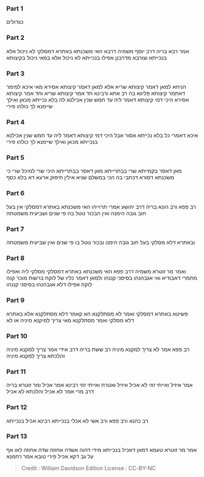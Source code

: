 
### Part 1
כגדולים

### Part 2
אמר רבא בריה דרב יוסף משמיה דרבא האי משכנתא באתרא דמסלקי לא ניכול אלא בנכייתא וצורבא מדרבנן אפילו בנכייתא לא ניכול אלא במאי ניכול בקיצותא

### Part 3
הניחא למאן דאמר קיצותא שריא אלא למאן דאמר קיצותא אסירא מאי איכא למימר דאתמר קיצותא פליגא בה רב אחא ורבינא חד אמר קיצותא שריא וחד אמר קיצותא אסירא היכי דמי קיצותא דאמר ליה עד חמש שנין אכילנא לה בלא נכייתא מכאן ואילך שיימנא לך כולהו פירי 

### Part 4
איכא דאמרי כל בלא נכייתא אסור אבל היכי דמי קיצותא דאמר ליה עד חמש שנין אכילנא בנכייתא מכאן ואילך שיימנא לך כולהו פירי 

### Part 5
מאן דאסר בקמייתא שרי בבתרייתא מאן דאסר בבתרייתא היכי שרי למיכל שרי כי משכנתא דסורא דכתבי בה הכי במשלם שניא אילין תיפוק ארעא דא בלא כסף

### Part 6
רב פפא ורב הונא בריה דרב יהושע אמרי תרוייהו האי משכנתא באתרא דמסלקי אין בעל חוב גובה הימנה ואין הבכור נוטל בה פי שנים ושביעית משמטתה 

### Part 7
ובאתרא דלא מסלקי בעל חוב גובה הימנו ובכור נוטל בו פי שנים ואין שביעית משמטתה 

### Part 8
ואמר מר זוטרא משמיה דרב פפא האי משכנתא באתרא דמסלקי מסלקי ליה ואפילו מתמרי דאבודיא ואי אגבהנהו בסיסני קננהו ולמאן דאמר כליו של לוקח ברשות מוכר קנה לוקח אפילו דלא אגבהנהו בסיסני קננהו

### Part 9
פשיטא באתרא דמסלקי ואמר לא מסתלקנא הא קאמר דלא מסתלקנא אלא באתרא דלא מסלקי ואמר מסתלקנא מאי צריך למיקנא מיניה או לא 

### Part 10
רב פפא אמר לא צריך למקנא מיניה רב ששת בריה דרב אידי אמר צריך למקנא מיניה והלכתא צריך למקנא מיניה

### Part 11
אמר איזיל ואייתי זוזי לא אכיל איזיל ואטרח ואייתי זוזי רבינא אמר אכיל ומר זוטרא בריה דרב מרי אמר לא אכיל והלכתא לא אכיל

### Part 12
רב כהנא ורב פפא ורב אשי לא אכלי בנכייתא רבינא אכיל בנכייתא 

### Part 13
אמר מר זוטרא טעמא דמאן דאכיל בנכייתא מידי דהוה אשדה אחוזה שדה אחוזה לאו אף על גב דקא אכיל פירי טובא אמר רחמנא

>Credit : William Davidson Edition
>License : CC-BY-NC